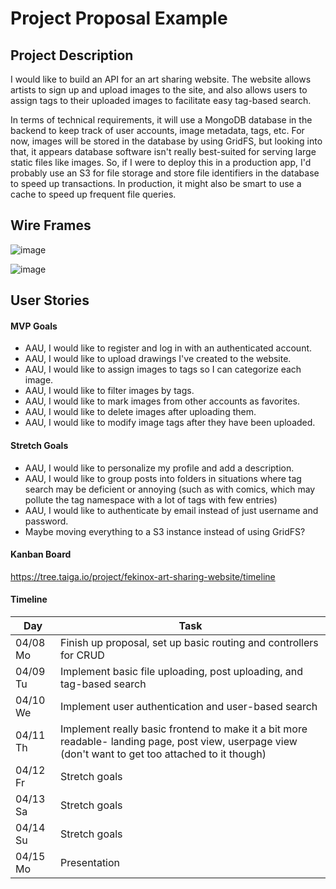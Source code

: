 # Project Proposal Example

## Project Description 

I would like to build an API for an art sharing website. The website allows artists to sign up and upload images to the site, and also allows users to assign tags to their uploaded images to facilitate easy tag-based search.

In terms of technical requirements, it will use a MongoDB database in the backend to keep track of user accounts, image metadata, tags, etc. For now, images will be stored in the database by using GridFS, but looking into that, it appears database software isn't really best-suited for serving large static files like images. So, if I were to deploy this in a production app, I'd probably use an S3 for file storage and store file identifiers in the database to speed up transactions. In production, it might also be smart to use a cache to speed up frequent file queries.

## Wire Frames

![image](https://github.com/Fekinox/bored/assets/20966518/d62c4d13-022e-419f-9052-db6e6f7022bd)

![image](https://github.com/Fekinox/bored/assets/20966518/39c5a396-2eb6-497e-b5ca-ab677f16dcde)

## User Stories

#### MVP Goals

- AAU, I would like to register and log in with an authenticated account.
- AAU, I would like to upload drawings I've created to the website.
- AAU, I would like to assign images to tags so I can categorize each image.
- AAU, I would like to filter images by tags.
- AAU, I would like to mark images from other accounts as favorites.
- AAU, I would like to delete images after uploading them.
- AAU, I would like to modify image tags after they have been uploaded.

#### Stretch Goals

- AAU, I would like to personalize my profile and add a description.
- AAU, I would like to group posts into folders in situations where tag search may be deficient or annoying (such as with comics, which may pollute the tag namespace with a lot of tags with few entries)
- AAU, I would like to authenticate by email instead of just username and password.
- Maybe moving everything to a S3 instance instead of using GridFS?

#### Kanban Board

https://tree.taiga.io/project/fekinox-art-sharing-website/timeline

#### Timeline

| Day      | Task                                                                                                                                                 |
|----------|------------------------------------------------------------------------------------------------------------------------------------------------------|
| 04/08 Mo | Finish up proposal, set up basic routing and controllers for CRUD                                                                                    |
| 04/09 Tu | Implement basic file uploading, post uploading, and tag-based search                                                                                 |
| 04/10 We | Implement user authentication and user-based search                                                                                                  |
| 04/11 Th | Implement really basic frontend to make it a bit more readable- landing page, post view, userpage view (don't want to get too attached to it though) |
| 04/12 Fr | Stretch goals                                                                                                                                        |
| 04/13 Sa | Stretch goals                                                                                                                                        |
| 04/14 Su | Stretch goals                                                                                                                                        |
| 04/15 Mo | Presentation                                                                                                                                         |

